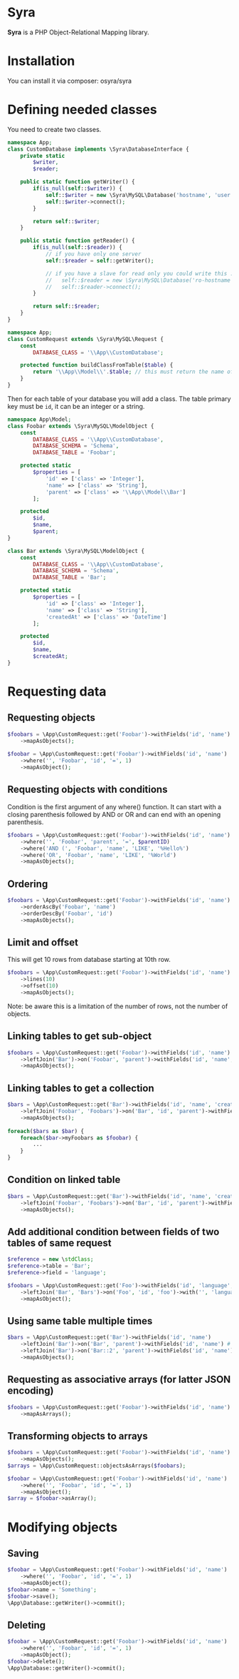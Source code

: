 Syra
====

**Syra** is a PHP Object-Relational Mapping library.

# Installation

You can install it via composer: osyra/syra

# Defining needed classes

You need to create two classes.

```php
namespace App;
class CustomDatabase implements \Syra\DatabaseInterface {
    private static
        $writer,
        $reader;

    public static function getWriter() {
        if(is_null(self::$writer)) {
            self::$writer = new \Syra\MySQL\Database('hostname', 'user', 'password');
            self::$writer->connect();
        }

        return self::$writer;
    }

    public static function getReader() {
        if(is_null(self::$reader)) {
            // if you have only one server
            self::$reader = self::getWriter();

            // if you have a slave for read only you could write this :
            //   self::$reader = new \Syra\MySQL\Database('ro-hostname', 'ro-user', 'ro-password');
            //   self::$reader->connect();
        }

        return self::$reader;
    }
}
```

```php
namespace App;
class CustomRequest extends \Syra\MySQL\Request {
    const
        DATABASE_CLASS = '\\App\\CustomDatabase';

    protected function buildClassFromTable($table) {
        return '\\App\\Model\\'.$table; // this must return the name of the class matched by the table
    }
}
```

Then for each table of your database you will add a class.
The table primary key must be `id`, it can be an integer or a string.

```php
namespace App\Model;
class Foobar extends \Syra\MySQL\ModelObject {
    const
        DATABASE_CLASS = '\\App\\CustomDatabase',
        DATABASE_SCHEMA = 'Schema',
        DATABASE_TABLE = 'Foobar';

    protected static
        $properties = [
            'id' => ['class' => 'Integer'],
            'name' => ['class' => 'String'],
            'parent' => ['class' => '\\App\\Model\\Bar']
        ];

    protected
        $id,
        $name,
        $parent;
}

class Bar extends \Syra\MySQL\ModelObject {
    const
        DATABASE_CLASS = '\\App\\CustomDatabase',
        DATABASE_SCHEMA = 'Schema',
        DATABASE_TABLE = 'Bar';

    protected static
        $properties = [
            'id' => ['class' => 'Integer'],
            'name' => ['class' => 'String'],
            'createdAt' => ['class' => 'DateTime']
        ];

    protected
        $id,
        $name,
        $createdAt;
}
```

# Requesting data

## Requesting objects
```php
$foobars = \App\CustomRequest::get('Foobar')->withFields('id', 'name')
    ->mapAsObjects();
    
$foobar = \App\CustomRequest::get('Foobar')->withFields('id', 'name')
    ->where('', 'Foobar', 'id', '=', 1)
    ->mapAsObject();
```

## Requesting objects with conditions
Condition is the first argument of any where() function.
It can start with a closing parenthesis followed by AND or OR and can end with an opening parenthesis.
```php
$foobars = \App\CustomRequest::get('Foobar')->withFields('id', 'name')
    ->where('', 'Foobar', 'parent', '=', $parentID)
    ->where('AND (', 'Foobar', 'name', 'LIKE', '%Hello%')
    ->where('OR', 'Foobar', 'name', 'LIKE', '%World')
    ->mapAsObjects();
```

## Ordering
```php
$foobars = \App\CustomRequest::get('Foobar')->withFields('id', 'name')
    ->orderAscBy('Foobar', 'name')
    ->orderDescBy('Foobar', 'id')
    ->mapAsObjects();
```

## Limit and offset
This will get 10 rows from database starting at 10th row.
```php
$foobars = \App\CustomRequest::get('Foobar')->withFields('id', 'name')
    ->lines(10)
    ->offset(10)
    ->mapAsObjects();
```
Note: be aware this is a limitation of the number of rows, not the number of objects.

## Linking tables to get sub-object
```php
$foobars = \App\CustomRequest::get('Foobar')->withFields('id', 'name')
    ->leftJoin('Bar')->on('Foobar', 'parent')->withFields('id', 'name', 'createdAt')
    ->mapAsObjects();
```

## Linking tables to get a collection
```php
$bars = \App\CustomRequest::get('Bar')->withFields('id', 'name', 'createdAt')
    ->leftJoin('Foobar', 'Foobars')->on('Bar', 'id', 'parent')->withFields('id', 'name')
    ->mapAsObjects();
    
foreach($bars as $bar) {
    foreach($bar->myFoobars as $foobar) {
        ...
    }
}
```

## Condition on linked table
```php
$bars = \App\CustomRequest::get('Bar')->withFields('id', 'name', 'createdAt')
    ->leftJoin('Foobar', 'Foobars')->on('Bar', 'id', 'parent')->withFields('id', 'name')->with('', 'name', 'LIKE', '%Hello%')
    ->mapAsObjects();
```

## Add additional condition between fields of two tables of same request
```php
$reference = new \stdClass;
$reference->table = 'Bar';
$reference->field = 'language';

$foobars = \App\CustomRequest::get('Foo')->withFields('id', 'language', 'name')
    ->leftJoin('Bar', 'Bars')->on('Foo', 'id', 'foo')->with('', 'language', '=', $reference)->withFields('id', 'foo', 'language')
    ->mapAsObject();
```

## Using same table multiple times
```php
$bars = \App\CustomRequest::get('Bar')->withFields('id', 'name')
    ->leftJoin('Bar')->on('Bar', 'parent')->withFields('id', 'name') # equivalent to ->on('Bar::1', 'parent')
    ->leftJoin('Bar')->on('Bar::2', 'parent')->withFields('id', 'name')
    ->mapAsObjects();
```

## Requesting as associative arrays (for latter JSON encoding)
```php
$foobars = \App\CustomRequest::get('Foobar')->withFields('id', 'name')
    ->mapAsArrays();
```

## Transforming objects to arrays
```php
$foobars = \App\CustomRequest::get('Foobar')->withFields('id', 'name')
    ->mapAsObjects();
$arrays = \App\CustomRequest::objectsAsArrays($foobars);

$foobar = \App\CustomRequest::get('Foobar')->withFields('id', 'name')
    ->where('', 'Foobar', 'id', '=', 1)
    ->mapAsObject();
$array = $foobar->asArray();
```

# Modifying objects

## Saving
```php
$foobar = \App\CustomRequest::get('Foobar')->withFields('id', 'name')
    ->where('', 'Foobar', 'id', '=', 1)
    ->mapAsObject();
$foobar->name = 'Something';
$foobar->save();
\App\Database::getWriter()->commit();
```

## Deleting
```php
$foobar = \App\CustomRequest::get('Foobar')->withFields('id', 'name')
    ->where('', 'Foobar', 'id', '=', 1)
    ->mapAsObject();
$foobar->delete();
\App\Database::getWriter()->commit();
```
